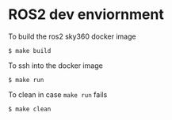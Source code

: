 # ROS2 dev enviornment


To build the ros2 sky360 docker image
``` 
$ make build
```

To ssh into the docker image
```
$ make run
```

To clean in case `make run` fails
```
$ make clean 
```
